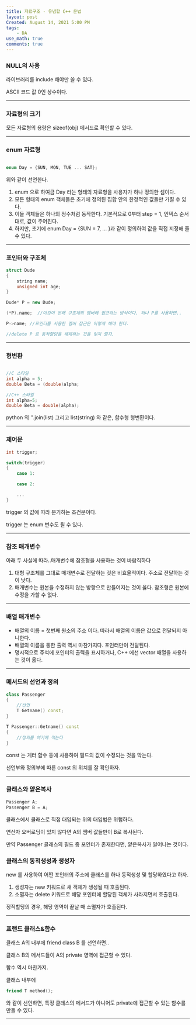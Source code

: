 ```yaml
---
title: 자료구조 - 유념할 C++ 문법
layout: post
Created: August 14, 2021 5:00 PM
tags:
    - DA
use_math: true
comments: true
---
```



### NULL의 사용

<cstdlib> 라이브러리를 include 해야만 쓸 수 있다.

ASCII 코드 값 0인 상수이다.

---

### 자료형의 크기

모든 자료형의 용량은 sizeof(obj) 메서드로 확인할 수 있다.

---

### enum 자료형

```cpp

enum Day = {SUN, MON, TUE ... SAT};
```

위와 같이 선언한다.

1. enum 으로 하여금 Day 라는 형태의 자료형을 사용자가 하나 정의한 셈이다.
2. 모든 형태의 enum 객체들은 초기에 정의된 집합 안의 한정적인 값들만 가질 수 있다.
3. 이들 객체들은 하나의 정수처럼 동작한다. 기본적으로 0부터 step = 1, 인덱스 순서대로, 값이 주어진다.
4. 하지만, 초기에 enum Day = {SUN = 7, ... }과 같이 정의하여 값을 직접 지정해 줄 수 있다.

---

### 포인터와 구조체

```cpp
struct Dude
{
	string name;
	unsigned int age;
}

Dude* P = new Dude;

(*P).name;  //이것이 본래 구조체의 멤버에 접근하는 방식이다. 허나 P를 사용하면..

P->name; //포인터를 사용한 멤버 접근은 이렇게 해야 한다.

//delete P 로 동적할당을 해제하는 것을 잊지 말자.
```

---

### 형변환

```cpp

//C 스타일
int alpha = 5;
double Beta = (double)alpha;

//C++ 스타일
int alpha=5;
double Beta = double(alpha);
```

python 의 ''.join(list) 그리고 list(string) 와 같은, 함수형 형변환이다.

---

### 제어문

```cpp
int trigger;

switch(trigger)
{
	case 1:

	case 2:

	...
}
```

trigger 의 값에 따라 분기하는 조건문이다.

trigger 는 enum 변수도 될 수 있다.

---

### 참조 매개변수

아래 두 사실에 따라..매개변수에 참조형을 사용하는 것이 바람직하다

1. 대형 구조체를 그대로 매개변수로 전달하는 것은 비효율적이다. 주소로 전달하는 것이 낫다.
2. 매개변수는 원본을 수정하지 않는 방향으로 만들어지는 것이 옳다. 참조형은 원본에 수정을 가할 수 없다.

---

### 배열 매개변수

- 배열의 이름 = 첫번째 원소의 주소 이다. 따라서 배열의 이름은 값으로 전달되지 아니한다.
- 배열의 이름을 통한 출력 역시 마찬가지다. 포인터만이 전달된다.
- 명시적으로 주석에 포인터의 출력을 표시하거나, C++ 에선 vector 배열을 사용하는 것이 옳다.

---

### 메서드의 선언과 정의

```cpp
class Passenger
{
	//선언
	T Getname() const;
}

T Passenger::Getname() const
{
	//정의를 여기에 적는다
}
```

const 는 게터 함수 등에 사용하여 필드의 값이 수정되는 것을 막는다.

선언부와 정의부에 따른 const 의 위치를 잘 확인하자.

---

### 클래스와 얕은복사

```cpp
Passenger A;
Passenger B = A;
```

클래스에서 클래스로 직접 대입되는 위의 대입법은 위험하다.

연산자 오버로딩이 있지 않다면 A의 멤버 값들만이 B로 복사된다.

만약 Passenger 클래스의 필드 중 포인터가 존재한다면, 얕은복사가 일어나는 것이다.

### 클래스의 동적생성과 생성자

new 를 사용하여 어떤 포인터의 주소에 클래스를 하나 동적생성 및 할당하였다고 하자.

1. 생성자는 new 키워드로 새 객체가 생성될 때 호출된다.
2. 소멸자는 delete 키워드로 해당 포인터에 할당된 객체가 사라지면서 호출된다.

정적할당의 경우, 해당 영역이 끝날 때 소멸자가 호출된다.

---

### 프랜드 클래스&함수

클래스 A의 내부에 friend class B 를 선언하면..

클래스 B의 메서드들이 A의 private 영역에 접근할 수 있다.

함수 역시 마찬가지.

클래스 내부에

```cpp
friend T method();
```

와 같이 선언하면, 특정 클래스의 메서드가 아니어도 private에 접근할 수 있는 함수를 만들 수 있다.

---
